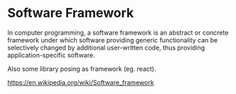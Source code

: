# Software Framework

In computer programming, a software framework is an abstract or concrete framework under which software providing generic functionality can be selectively changed by additional user-written code, thus providing application-specific software.

Also some library posing as framework (eg. react).

https://en.wikipedia.org/wiki/Software_framework

